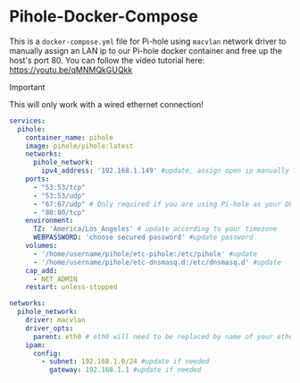 # Pihole-Docker-Compose

This is a `docker-compose.yml` file for Pi-hole using `macvlan` network driver to manually assign an LAN ip to our Pi-hole docker container and free up the host's port 80. You can follow the video tutorial here: https://youtu.be/qMNMQkGUQkk

> [!IMPORTANT]  
> This will only work with a wired ethernet connection!

```yml
services:
  pihole:
    container_name: pihole
    image: pihole/pihole:latest
    networks:
      pihole_network:
        ipv4_address: '192.168.1.149' #update, assign open ip manually
    ports:
      - "53:53/tcp"
      - "53:53/udp"
      - "67:67/udp" # Only required if you are using Pi-hole as your DHCP server
      - "80:80/tcp"
    environment:
      TZ: 'America/Los_Angeles' # update according to your timezone
      WEBPASSWORD: 'choose secured password' #update password
    volumes:
      - '/home/username/pihole/etc-pihole:/etc/pihole' #update
      - '/home/username/pihole/etc-dnsmasq.d:/etc/dnsmasq.d' #update
    cap_add:
      - NET_ADMIN
    restart: unless-stopped

networks:
  pihole_network:
    driver: macvlan
    driver_opts:
      parent: eth0 # eth0 will need to be replaced by name of your ethernet network interface
    ipam:
      config:
        - subnet: 192.168.1.0/24 #update if needed
          gateway: 192.168.1.1 #update if needed

```
